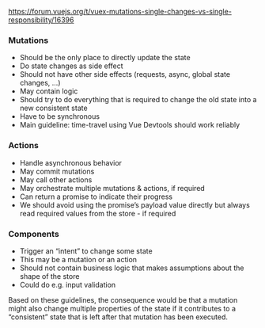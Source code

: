 https://forum.vuejs.org/t/vuex-mutations-single-changes-vs-single-responsibility/16396

### Mutations

* Should be the only place to directly update the state
* Do state changes as side effect
* Should not have other side effects (requests, async, global state changes, …)
* May contain logic
* Should try to do everything that is required to change the old state into a new consistent state
* Have to be synchronous
* Main guideline: time-travel using Vue Devtools should work reliably

### Actions

* Handle asynchronous behavior
* May commit mutations
* May call other actions
* May orchestrate multiple mutations & actions, if required
* Can return a promise to indicate their progress
* We should avoid using the promise’s payload value directly but always read required values from the store - if required

### Components

* Trigger an “intent” to change some state
* This may be a mutation or an action
* Should not contain business logic that makes assumptions about the shape of the store
* Could do e.g. input validation

Based on these guidelines, the consequence would be that a mutation might also change multiple properties of the state if it contributes to a “consistent” state that is left after that mutation has been executed.